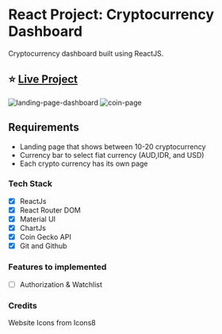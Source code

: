 # React Project: Cryptocurrency Dashboard

Cryptocurrency dashboard built using ReactJS.

## ⭐ [Live Project](https://Arrums.github.io/react-cryptodashboard)

![landing-page-dashboard](https://user-images.githubusercontent.com/100544967/187065616-8a1a6182-4635-42ae-9e27-16d753bd4e24.jpg)
![coin-page](https://user-images.githubusercontent.com/100544967/187065620-e3ba6bc5-4e99-4164-8791-b7c78624f113.jpg)

## Requirements

- Landing page that shows between 10-20 cryptocurrency
- Currency bar to select fiat currency (AUD,IDR, and USD)
- Each crypto currency has its own page

### Tech Stack

- [x] ReactJs
- [x] React Router DOM
- [x] Material UI
- [x] ChartJs
- [x] Coin Gecko API
- [x] Git and Github

### Features to implemented

- [ ] Authorization & Watchlist

### Credits

Website Icons from Icons8
